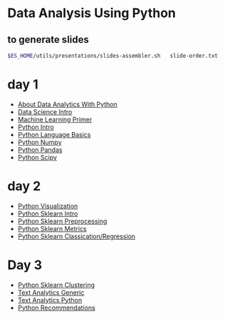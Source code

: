 # Data Analysis Using Python



## to generate slides

```bash
$ES_HOME/utils/presentations/slides-assembler.sh   slide-order.txt
```



# day 1

 * [About Data Analytics With Python](./About-Data-Analytics-With-Python.md)
 * [Data Science Intro](./Data_Science_Intro.md)
 * [Machine Learning Primer](../../machine-learning/sagemaker/Machine-Learning-Primer.pptx)
 * [Python Intro](../../python/PYTHON-Intro.md)
 * [Python Language Basics](../../python/PYTHON-LanguageBasics.pptx)
 * [Python Numpy](./PYTHON-NumPy.md)
 * [Python Pandas](./PYTHON-Pandas.md)
 * [Python Scipy](./PYTHON-Scipy.md)

# day 2
 * [Python Visualization](./PYTHON-Visualization.md)
 * [Python Sklearn Intro](./PYTHON-Sklearn-Intro.md)
 * [Python Sklearn Preprocessing](./PYTHON-Sklearn-Preprocessing.md)
 * [Python Sklearn Metrics](./PYTHON-Sklearn-Metrics.md)
 * [Python Sklearn Classication/Regression](./PYTHON-Sklearn-Classification-Regression.md)

# Day 3
 * [Python Sklearn Clustering](./PYTHON-Sklearn-Clustering.md)
 * [Text Analytics Generic](../../machine-learning/Text-Analytics-Generic.pptx)
 * [Text Analytics Python](../../machine-learning/Text-Analytics-Python.pptx)
 * [Python Recommendations](./PYTHON-Recommendations.md)

